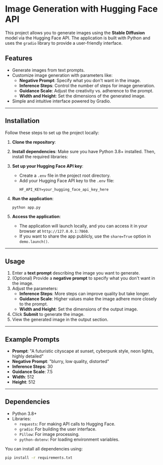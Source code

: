 # Image Generation with Hugging Face API

This project allows you to generate images using the **Stable Diffusion** model via the Hugging Face API. The application is built with Python and uses the `gradio` library to provide a user-friendly interface.

## Features

- Generate images from text prompts.
- Customize image generation with parameters like:
  - **Negative Prompt**: Specify what you don't want in the image.
  - **Inference Steps**: Control the number of steps for image generation.
  - **Guidance Scale**: Adjust the creativity vs. adherence to the prompt.
  - **Width and Height**: Set the dimensions of the generated image.
- Simple and intuitive interface powered by Gradio.

---

## Installation

Follow these steps to set up the project locally:

1. **Clone the repository**:

2. **Install dependencies**:
   Make sure you have Python 3.8+ installed. Then, install the required libraries:

3. **Set up your Hugging Face API key**:
   - Create a `.env` file in the project root directory.
   - Add your Hugging Face API key to the `.env` file:
     ```
     HF_API_KEY=your_hugging_face_api_key_here
     ```

4. **Run the application**:
   ```bash
   python app.py
   ```

5. **Access the application**:
   - The application will launch locally, and you can access it in your browser at `http://127.0.0.1:7860`.
   - If you want to share the app publicly, use the `share=True` option in `demo.launch()`.

---

## Usage

1. Enter a **text prompt** describing the image you want to generate.
2. (Optional) Provide a **negative prompt** to specify what you don't want in the image.
3. Adjust the parameters:
   - **Inference Steps**: More steps can improve quality but take longer.
   - **Guidance Scale**: Higher values make the image adhere more closely to the prompt.
   - **Width and Height**: Set the dimensions of the output image.
4. Click **Submit** to generate the image.
5. View the generated image in the output section.

---

## Example Prompts

- **Prompt**: "A futuristic cityscape at sunset, cyberpunk style, neon lights, highly detailed"
- **Negative Prompt**: "blurry, low quality, distorted"
- **Inference Steps**: 30
- **Guidance Scale**: 7.5
- **Width**: 512
- **Height**: 512

---

## Dependencies

- Python 3.8+
- Libraries:
  - `requests`: For making API calls to Hugging Face.
  - `gradio`: For building the user interface.
  - `Pillow`: For image processing.
  - `python-dotenv`: For loading environment variables.

You can install all dependencies using:
```bash
pip install -r requirements.txt
```


